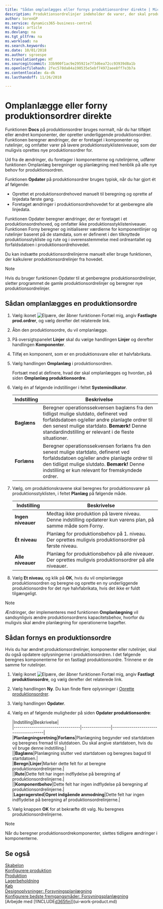```yaml
---
title: "Sådan omplanlægges eller fornys produktionsordrer direkte | Microsoft Docs"
description: Produktionsordrelinjer indeholder de varer, der skal produceres i produktionsordren.
author: SorenGP
ms.service: dynamics365-business-central
ms.topic: article
ms.devlang: na
ms.tgt_pltfrm: na
ms.workload: na
ms.search.keywords: 
ms.date: 10/01/2018
ms.author: sgroespe
ms.translationtype: HT
ms.sourcegitcommit: 33b900f1ac9e295921e7f3d6ea72cc93939d8a1b
ms.openlocfilehash: 2fec578da84a190535e5ebf74972aee8ff7e3b7a
ms.contentlocale: da-dk
ms.lasthandoff: 11/26/2018

---
```

# <a name="replan-or-refresh-production-orders-directly"></a>Omplanlægge eller forny produktionsordrer direkte
Funktionen **Docs** på produktionsordrer bruges normalt, når du har tilføjet eller ændret komponenter, der opretter underliggende produktionsordrer. Funktionen beregner ændringer, der er foretaget i komponenter og rutelinjer, og omfatter varer på lavere produktionsstyklisteniveauer, som der muligvis oprettes nye produktionsordrer for.  

Ud fra de ændringer, du foretager i komponenterne og rutelinjerne, udfører funktionen Omplanlæg beregninger og planlægning med henblik på alle nye behov for produktionsordren.  

Funktionen **Opdater** på produktionsordrer bruges typisk, når du har gjort ét af følgende:

- Oprettet et produktionsordrehoved manuelt til beregning og oprette af linjedata første gang.
- Foretaget ændringer i produktionsordrehovedet for at genberegne alle linjedata.

Funktionen Opdater beregner ændringer, der er foretaget i et produktionsordrehoved, og omfatter ikke produktionsstyklisteniveauer. Funktionen Forny beregner og initialiserer værdierne for komponentlinjer og rutelinjer baseret på de stamdata, som er defineret i den tilknyttede produktionsstykliste og rute og i overensstemmelse med ordreantallet og forfaldsdatoen i produktionsordrehovedet.

Du kan indsætte produktionsordrelinjerne manuelt eller bruge funktionen, der kalkulerer produktionsordrelinjer fra hovedet.  

> [!NOTE]
> Hvis du bruger funktionen Opdater til at genberegne produktionsordrelinjer, sletter programmet de gamle produktionsordrelinjer og beregner nye produktionsordrelinjer.  

## <a name="to-replan-a-production-order"></a>Sådan omplanlægges en produktionsordre  
1.  Vælg ikonet ![Elpære, der åbner funktionen Fortæl mig](media/ui-search/search_small.png "Fortæl mig, hvad du vil foretage dig"), angiv **Fastlagte prod.ordrer**, og vælg derefter det relaterede link.  
2.  Åbn den produktionsordre, du vil omplanlægge.  
3.  På oversigtspanelet **Linjer** skal du vælge handlingen **Linjer** og derefter handlingen **Komponenter**.  
4.  Tilføj en komponent, som er en produktionsvare eller et halvfabrikata.  
5.  Vælg handlingen **Omplanlæg** i produktionsordren.  

    Fortsæt med at definere, hvad der skal omplanlægges og hvordan, på siden **Omplanlæg produktionsordre**.  
6.  Vælg én af følgende indstillinger i feltet **Systemindikator**.  

    |Indstilling|Beskrivelse|  
    |----------------------------------|---------------------------------------|  
    |**Baglæns**|Beregner operationssekvensen baglæns fra den tidligst mulige slutdato, defineret ved forfaldsdatoen og/eller andre planlagte ordrer til den senest mulige startdato. **Bemærk!** Denne standardindstilling er relevant i de fleste situationer.|  
    |**Forlæns**|Beregner operationssekvensen forlæns fra den senest mulige startdato, defineret ved forfaldsdatoen og/eller andre planlagte ordrer til den tidligst mulige slutdato. **Bemærk!** Denne indstilling er kun relevant for fremskyndede ordrer.|  

7.  Vælg, om produktionskravene skal beregnes for produktionsvarer på produktionsstyklisten, i feltet **Planlæg** på følgende måde.  

    |Indstilling|Beskrivelse|  
    |----------------------------------|---------------------------------------|  
    |**Ingen niveauer**|Medtag ikke produktion på lavere niveau. Denne indstilling opdaterer kun varens plan, på samme måde som Forny.|  
    |**Ét niveau**|Planlæg for produktionsbehov på 1. niveau. Der oprettes muligvis produktionsordrer på første niveau.|  
    |**Alle niveauer**|Planlæg for produktionsbehov på alle niveauer. Der oprettes muligvis produktionsordrer på alle niveauer.|  

8.  Vælg **Et niveau**, og klik på **OK**, hvis du vil omplanlægge produktionsordren og beregne og oprette en ny underliggende produktionsordre for det nye halvfabrikata, hvis det ikke er fuldt tilgængeligt.  

> [!NOTE]  
>  Ændringer, der implementeres med funktionen **Omplanlægning** vil sandsynligvis ændre produktionsordrens kapacitetsbehov, hvorfor du muligvis skal ændre planlægning for operationerne bagefter.  

## <a name="to-refresh-a-production-order"></a>Sådan fornys en produktionsordre  
Hvis du har ændret produktionsordrelinjer, komponenter eller rutelinjer, skal du også opdatere oplysningerne i produktionsordren. I det følgende beregnes komponenterne for en fastlagt produktionsordre. Trinnene er de samme for rutelinjer.

1.  Vælg ikonet ![Elpære, der åbner funktionen Fortæl mig](media/ui-search/search_small.png "Fortæl mig, hvad du vil foretage dig"), angiv **Fastlagt produktionsordre**, og vælg derefter det relaterede link.  
2.  Vælg handlingen **Ny**. Du kan finde flere oplysninger i [Oprette produktionsordrer](production-how-to-create-production-orders.md).  
3.  Vælg handlingen **Opdater**.
4. Vælg en af følgende muligheder på siden **Opdater produktionsordre**:

    |Indstilling|Beskrivelse|  
    |----------------------------------|---------------|---------------------------------------|  
    |**Planlægningsretning**|**Forlæns**|Planlægning begynder ved startdatoen og beregnes fremad til slutdatoen. Du skal angive startdatoen, hvis du vil bruge denne indstilling.|  
    ||**Baglæns**|Planlægning slutter ved startdatoen og beregnes bagud til startdatoen.|  
    |**Beregn**|**Linjer**|Markér dette felt for at beregne produktionsordrelinjerne.|  
    ||**Rute**|Dette felt har ingen indflydelse på beregning af produktionsordrelinjerne.|  
    ||**Komponentbehov**|Dette felt har ingen indflydelse på beregning af produktionsordrelinjerne.|  
    |**Lageragersted**|**Opret indgående anmodning**|Dette felt har ingen indflydelse på beregning af produktionsordrelinjerne.|  

5. Vælg knappen **OK** for at bekræfte dit valg. Nu beregnes produktionsordrelinjerne.

> [!NOTE]  
>  Når du beregner produktionsordrekomponenter, slettes tidligere ændringer i komponenterne.

## <a name="see-also"></a>Se også  
[Skabelon](production-planning.md)  
[Konfigurere produktion](production-configure-production-processes.md)  
[Produktion](production-manage-manufacturing.md)    
[Lagerbeholdning](inventory-manage-inventory.md)  
[Køb](purchasing-manage-purchasing.md)  
[Designoplysninger: Forsyningsplanlægning](design-details-supply-planning.md)   
[Konfigurere bedste fremgangsmåder: Forsyningsplanlægning](setup-best-practices-supply-planning.md)  
[Arbejde med [!INCLUDE[d365fin](includes/d365fin_md.md)]](ui-work-product.md)


